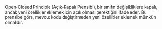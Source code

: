 Open-Closed Principle (Açık-Kapalı Prensibi), bir sınıfın değişikliklere kapalı, ancak yeni özellikler eklemek için açık olması gerektiğini ifade eder. Bu prensibe göre, mevcut kodu değiştirmeden yeni özellikler eklemek mümkün olmalıdır.